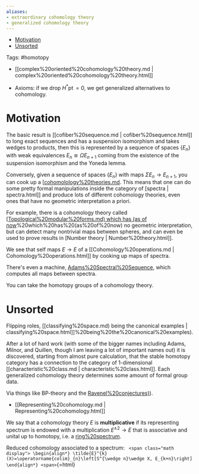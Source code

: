 ```yaml
---
aliases:
- extraordinary cohomology theory
- generalized cohomology theory
---
```


-   [Motivation](#motivation)
-   [Unsorted](#unsorted)














Tags: \#homotopy

-   [[complex%20oriented%20cohomology%20theory.md | complex%20oriented%20cohomology%20theory.html]]

-   Axioms: if we drop $H^* {\operatorname{pt}}= 0$, we get generalized alternatives to cohomology.

# Motivation

The basic result is [[cofiber%20sequence.md | cofiber%20sequence.html]] to long exact sequences and has a suspension isomorphism and takes wedges to products, then this is represented by a sequence of spaces $\left\{{E_n}\right\}$ with weak equivalences $E_n \cong \Omega E_{n+1}$ coming from the existence of the suspension isomorphism and the Yoneda lemma.

Conversely, given a sequence of spaces $\left\{{E_n}\right\}$ with maps $\Sigma E_n\to E_{n+1}$, you can cook up a [[cohomolology%20theories.md](cohomolology%20theories.md). This means that one can do some pretty formal manipulations inside the category of [spectra | spectra.html]] and produce lots of different cohomology theories, even ones that have no geometric interpretation a priori.

For example, there is a cohomology theory called [[Topological%20modular%20forms.md) which has (as of now](Topological%20modular%20forms.md)%20which%20has%20(as%20of%20now) no geometric interpretation, but can detect many nontrivial maps between spheres, and can even be used to prove results in [Number theory | Number%20theory.html]].

We see that self maps $E\to E$ of a [[Cohomology%20operations.md | Cohomology%20operations.html]] by cooking up maps of spectra.

There's even a machine, [Adams%20Spectral%20Sequence](Adams%20Spectral%20Sequence), which computes all maps between spectra.

You can take the homotopy groups of a cohomology theory.

# Unsorted

Flipping roles, [[classifying%20space.md) being the canonical examples | classifying%20space.html]]%20being%20the%20canonical%20examples).

After a lot of hard work (with some of the bigger names including Adams, Milnor, and Quillen, though I am leaving a lot of important names out) it is discovered, starting from almost pure calculation, that the stable homotopy category has a connection to the category of 1-dimensional [[characteristic%20class.md | characteristic%20class.html]]. Each generalized cohomology theory determines some amount of formal group data.

Via things like BP-theory and the [Ravenel%20conjectures)](Ravenel%20conjectures)).

-   [[Representing%20cohomology.md | Representing%20cohomology.html]]

We say that a cohomology theory $E$ is **multiplicative** if its representing spectrum is endowed with a multiplication $E^{\wedge 2}\to E$ that is associative and unital up to homotopy, i.e. a [ring%20spectrum](ring%20spectrum).

Reduced cohomology associated to a spectrum: `
<span class="math display">
\begin{align*}
\tilde{E}^{k}(X)=\operatorname{colim}_{n}\left[S^{\wedge n}\wedge X, E_{k+n}\right]
\end{align*}
<span>`{=html}
